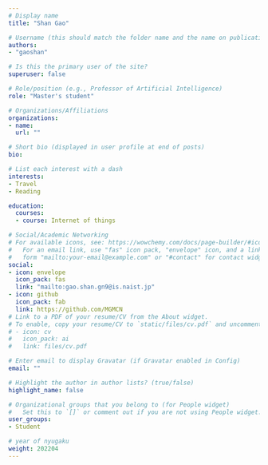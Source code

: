 ```yaml
---
# Display name
title: "Shan Gao"

# Username (this should match the folder name and the name on publications)
authors:
- "gaoshan"

# Is this the primary user of the site?
superuser: false

# Role/position (e.g., Professor of Artificial Intelligence)
role: "Master's student"

# Organizations/Affiliations
organizations:
- name: 
  url: ""

# Short bio (displayed in user profile at end of posts)
bio: 

# List each interest with a dash
interests:
- Travel
- Reading

education:
  courses:
  - course: Internet of things

# Social/Academic Networking
# For available icons, see: https://wowchemy.com/docs/page-builder/#icons
#   For an email link, use "fas" icon pack, "envelope" icon, and a link in the
#   form "mailto:your-email@example.com" or "#contact" for contact widget.
social:
- icon: envelope
  icon_pack: fas
  link: "mailto:gao.shan.gn9@is.naist.jp"
- icon: github
  icon_pack: fab
  link: https://github.com/MGMCN
# Link to a PDF of your resume/CV from the About widget.
# To enable, copy your resume/CV to `static/files/cv.pdf` and uncomment the lines below.
# - icon: cv
#   icon_pack: ai
#   link: files/cv.pdf

# Enter email to display Gravatar (if Gravatar enabled in Config)
email: ""

# Highlight the author in author lists? (true/false)
highlight_name: false

# Organizational groups that you belong to (for People widget)
#   Set this to `[]` or comment out if you are not using People widget.
user_groups:
- Student

# year of nyugaku
weight: 202204
---
```

